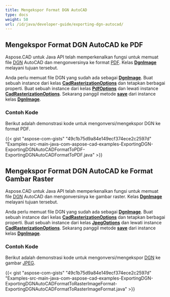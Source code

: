 ```yaml
---
title: Mengekspor Format DGN AutoCAD
type: docs
weight: 50
url: /id/java/developer-guide/exporting-dgn-autocad/
---
```


## **Mengekspor Format DGN AutoCAD ke PDF**

Aspose.CAD untuk Java API telah memperkenalkan fungsi untuk memuat file [DGN](https://docs.fileformat.com/cad/dgn/) AutoCAD dan mengonversinya ke format [PDF](https://docs.fileformat.com/pdf/). Kelas [**DgnImage**](https://reference.aspose.com/cad/java/com.aspose.cad.fileformats.dgn/DgnImage) melayani tujuan tersebut.

Anda perlu memuat file DGN yang sudah ada sebagai [**DgnImage**](https://reference.aspose.com/cad/java/com.aspose.cad.fileformats.dgn/DgnImage). Buat sebuah instance dari kelas [**CadRasterizationOptions**](https://reference.aspose.com/cad/java/com.aspose.cad.imageoptions/CadRasterizationOptions) dan tetapkan berbagai properti. Buat sebuah instance dari kelas [**PdfOptions**](https://reference.aspose.com/cad/java/com.aspose.cad.imageoptions/pdfoptions) dan lewati instance [**CadRasterizationOptions**](https://reference.aspose.com/cad/java/com.aspose.cad.imageoptions/CadRasterizationOptions). Sekarang panggil metode [**save**](https://reference.aspose.com/cad/java/com.aspose.cad/Image#save--) dari instance kelas [**DgnImage**](https://reference.aspose.com/cad/java/com.aspose.cad.fileformats.dgn/DgnImage).

### Contoh Kode

Berikut adalah demonstrasi kode untuk mengonversi/mengekspor DGN ke format PDF.

{{< gist "aspose-com-gists" "49c1b75d9a84e149ecf374ece2c2597d" "Examples-src-main-java-com-aspose-cad-examples-ExportingDGN-ExportingDGNAutoCADFormatToPDF-ExportingDGNAutoCADFormatToPDF.java" >}}

## **Mengekspor Format DGN AutoCAD ke Format Gambar Raster**

Aspose.CAD untuk Java API telah memperkenalkan fungsi untuk memuat file [DGN](https://docs.fileformat.com/cad/dgn/) AutoCAD dan mengonversinya ke gambar raster. Kelas [**DgnImage**](https://reference.aspose.com/cad/java/com.aspose.cad.fileformats.dgn/DgnImage) melayani tujuan tersebut.

Anda perlu memuat file DGN yang sudah ada sebagai [**DgnImage**](https://reference.aspose.com/cad/java/com.aspose.cad.fileformats.dgn/DgnImage). Buat sebuah instance dari kelas [**CadRasterizationOptions**](https://reference.aspose.com/cad/java/com.aspose.cad.imageoptions/CadRasterizationOptions) dan tetapkan berbagai properti. Buat sebuah instance dari kelas [**JpegOptions**](https://reference.aspose.com/cad/java/com.aspose.cad.imageoptions/JpegOptions) dan lewati instance [**CadRasterizationOptions**](https://reference.aspose.com/cad/java/com.aspose.cad.imageoptions/CadRasterizationOptions). Sekarang panggil metode [**save**](https://reference.aspose.com/cad/java/com.aspose.cad/Image#save--) dari instance kelas [**DgnImage**](https://reference.aspose.com/cad/java/com.aspose.cad.fileformats.dgn/DgnImage).

### Contoh Kode

Berikut adalah demonstrasi kode untuk mengonversi/mengekspor [DGN](https://docs.fileformat.com/cad/dgn/) ke gambar [JPEG](https://docs.fileformat.com/image/jpeg/).

{{< gist "aspose-com-gists" "49c1b75d9a84e149ecf374ece2c2597d" "Examples-src-main-java-com-aspose-cad-examples-ExportingDGN-ExportingDGNAutoCADFormatToRasterImageFormat-ExportingDGNAutoCADFormatToRasterImageFormat.java" >}}
